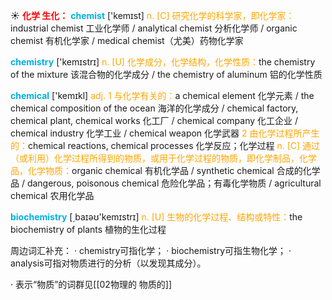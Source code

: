 ☀ <font color="red">**化学 生化：**</font>
<font color="sky blue">**chemist**</font> ['kemɪst]
<font color="orange">n. [C] 研究化学的科学家，即化学家：</font>industrial chemist 工业化学师 / analytical chemist 分析化学师 / organic chemist 有机化学家 / medical chemist（尤美）药物化学家

<font color="sky blue">**chemistry**</font> ['kemɪstrɪ] 
<font color="orange">n. [U] 化学成分，化学结构，化学性质：</font>the chemistry of the mixture 该混合物的化学成分 / the chemistry of aluminum 铝的化学性质

<font color="sky blue">**chemical**</font> ['kemɪkl] 
<font color="orange">adj. 1 与化学有关的：</font>a chemical element 化学元素 / the chemical composition of the ocean 海洋的化学成分 / chemical factory, chemical plant, chemical works 化工厂 / chemical company 化工企业 / chemical industry 化学工业 / chemical weapon 化学武器 <font color="orange">2 由化学过程所产生的：</font>chemical reactions, chemical processes 化学反应；化学过程 <font color="orange">n. [C] 通过（或利用）化学过程所得到的物质，或用于化学过程的物质，即化学制品，化学品，化学物质：</font>organic chemical 有机化学品 / synthetic chemical 合成的化学品 / dangerous, poisonous chemical 危险化学品；有毒化学物质 / agricultural chemical 农用化学品

<font color="sky blue">**biochemistry**</font> [͵baɪəʊ'kemɪstrɪ] 
<font color="orange">n. [U] 生物的化学过程、结构或特性：</font>the biochemistry of plants 植物的生化过程

周边词汇补充：
· chemistry可指化学；
· biochemistry可指生物化学；
· analysis可指对物质进行的分析（以发现其成分）。

· 表示“物质”的词群见[[02物理的 物质的]]
